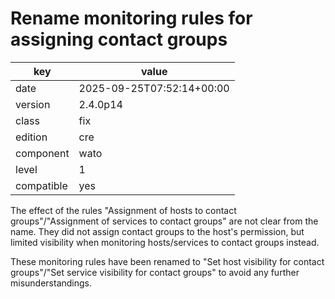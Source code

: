 [//]: # (werk v2)
# Rename monitoring rules for assigning contact groups

key        | value
---------- | ---
date       | 2025-09-25T07:52:14+00:00
version    | 2.4.0p14
class      | fix
edition    | cre
component  | wato
level      | 1
compatible | yes

The effect of the rules "Assignment of hosts to contact groups"/"Assignment of services to contact groups" are not clear from the name.
They did not assign contact groups to the host's permission, but limited visibility when monitoring hosts/services to contact groups instead.

These monitoring rules have been renamed to "Set host visibility for contact groups"/"Set service visibility for contact groups" to avoid any further misunderstandings.
